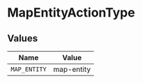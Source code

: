 # MapEntityActionType


## Values

| Name         | Value        |
| ------------ | ------------ |
| `MAP_ENTITY` | map-entity   |
